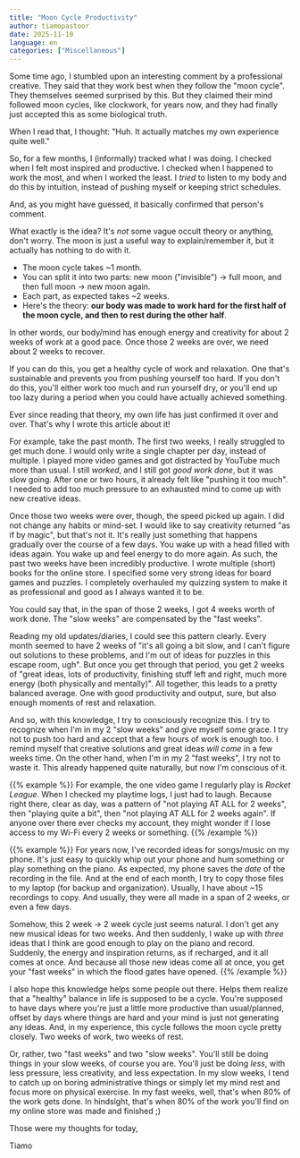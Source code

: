 ```yaml
---
title: "Moon Cycle Productivity"
author: tiamopastoor
date: 2025-11-10
language: en
categories: ["Miscellaneous"]
---
```


Some time ago, I stumbled upon an interesting comment by a professional creative. They said that they work best when they follow the "moon cycle". They themselves seemed surprised by this. But they claimed their mind followed moon cycles, like clockwork, for years now, and they had finally just accepted this as some biological truth.

When I read that, I thought: "Huh. It actually matches my own experience quite well."

So, for a few months, I (informally) tracked what I was doing. I checked when I felt most inspired and productive. I checked when I happened to work the most, and when I worked the least. I _tried_ to listen to my body and do this by intuition, instead of pushing myself or keeping strict schedules.

And, as you might have guessed, it basically confirmed that person's comment.

What exactly is the idea? It's _not_ some vague occult theory or anything, don't worry. The moon is just a useful way to explain/remember it, but it actually has nothing to do with it.

* The moon cycle takes ~1 month.
* You can split it into two parts: new moon ("invisible") -> full moon, and then full moon -> new moon again.
* Each part, as expected takes ~2 weeks.
* Here's the theory: **our body was made to work hard for the first half of the moon cycle, and then to rest during the other half**.

In other words, our body/mind has enough energy and creativity for about 2 weeks of work at a good pace. Once those 2 weeks are over, we need about 2 weeks to recover. 

If you can do this, you get a healthy cycle of work and relaxation. One that's sustainable and prevents you from pushing yourself too hard. If you don't do this, you'll either work too much and run yourself dry, or you'll end up too lazy during a period when you could have actually achieved something.

Ever since reading that theory, my own life has just confirmed it over and over. That's why I wrote this article about it!

For example, take the past month. The first two weeks, I really struggled to get much done. I would only write a single chapter per day, instead of multiple. I played more video games and got distracted by YouTube much more than usual. I still _worked_, and I still got _good work done_, but it was slow going. After one or two hours, it already felt like "pushing it too much". I needed to add too much pressure to an exhausted mind to come up with new creative ideas.

Once those two weeks were over, though, the speed picked up again. I did not change any habits or mind-set. I would like to say creativity returned "as if by magic", but that's not it. It's really just something that happens gradually over the course of a few days. You wake up with a head filled with ideas again. You wake up and feel energy to do more again. As such, the past two weeks have been incredibly productive. I wrote multiple (short) books for the online store. I specified some very strong ideas for board games and puzzles. I completely overhauled my quizzing system to make it as professional and good as I always wanted it to be. 

You could say that, in the span of those 2 weeks, I got 4 weeks worth of work done. The "slow weeks" are compensated by the "fast weeks".

Reading my old updates/diaries, I could see this pattern clearly. Every month seemed to have 2 weeks of "it's all going a bit slow, and I can't figure out solutions to these problems, and I'm out of ideas for puzzles in this escape room, ugh". But once you get through that period, you get 2 weeks of "great ideas, lots of productivity, finishing stuff left and right, much more energy (both physically and mentally)". All together, this leads to a pretty balanced average. One with good productivity and output, sure, but also enough moments of rest and relaxation.

And so, with this knowledge, I try to consciously recognize this. I try to recognize when I'm in my 2 "slow weeks" and give myself some grace. I try not to push too hard and accept that a few hours of work is enough too. I remind myself that creative solutions and great ideas _will come_ in a few weeks time. On the other hand, when I'm in my 2 "fast weeks", I try not to waste it. This already happened quite naturally, but now I'm conscious of it. 

{{% example %}}
For example, the one video game I regularly play is _Rocket League_. When I checked my playtime logs, I just had to laugh. Because right there, clear as day, was a pattern of "not playing AT ALL for 2 weeks", then "playing quite a bit", then "not playing AT ALL for 2 weeks again". If anyone over there ever checks my account, they might wonder if I lose access to my Wi-Fi every 2 weeks or something.
{{% /example %}}

{{% example %}}
For years now, I've recorded ideas for songs/music on my phone. It's just easy to quickly whip out your phone and hum something or play something on the piano. As expected, my phone saves the _date_ of the recording in the file. And at the end of each month, I try to copy those files to my laptop (for backup and organization). Usually, I have about ~15 recordings to copy. And usually, they were all made in a span of 2 weeks, or even a few days.

Somehow, this 2 week -> 2 week cycle just seems natural. I don't get any new musical ideas for two weeks. And then suddenly, I wake up with _three_ ideas that I think are good enough to play on the piano and record. Suddenly, the energy and inspiration returns, as if recharged, and it all comes at once. And because all those new ideas come all at once, you get your "fast weeks" in which the flood gates have opened.
{{% /example %}}

I also hope this knowledge helps some people out there. Helps them realize that a "healthy" balance in life is supposed to be a cycle. You're supposed to have days where you're just a little more productive than usual/planned, offset by days where things are hard and your mind is just not generating any ideas. And, in my experience, this cycle follows the moon cycle pretty closely. Two weeks of work, two weeks of rest. 

Or, rather, two "fast weeks" and two "slow weeks". You'll still be doing things in your slow weeks, of course you are. You'll just be doing _less_, with less pressure, less creativity, and less expectation. In my slow weeks, I tend to catch up on boring administrative things or simply let my mind rest and focus more on physical exercise. In my fast weeks, well, that's when 80% of the work gets done. In hindsight, that's when 80% of the work you'll find on my online store was made and finished ;)

Those were my thoughts for today,

Tiamo